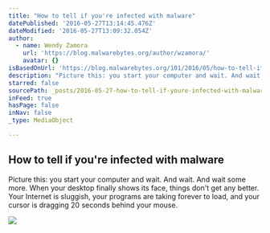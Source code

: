 ```yaml
---
title: "How to tell if you're infected with malware"
datePublished: '2016-05-27T13:14:45.476Z'
dateModified: '2016-05-27T13:09:32.054Z'
author:
  - name: Wendy Zamora
    url: 'https://blog.malwarebytes.org/author/wzamora/'
    avatar: {}
isBasedOnUrl: 'https://blog.malwarebytes.org/101/2016/05/how-to-tell-if-youre-infected-with-malware/?utm_source=double-opt-%20in&utm_medium=email-internal-b2c&utm_campaign=EM-May-1st-2016newsletter&utm_content=infect-with-malware'
description: "Picture this: you start your computer and wait. And wait. And wait some more. When your desktop finally shows its face, things don't get any better. Your Internet is sluggish, your programs are taking forever to load, and your cursor is dragging 20 seconds behind your mouse."
starred: false
sourcePath: _posts/2016-05-27-how-to-tell-if-youre-infected-with-malware.md
inFeed: true
hasPage: false
inNav: false
_type: MediaObject

---
```

<article style=""><h1>How to tell if you're infected with malware</h1><p>Picture this: you start your computer and wait. And wait. And wait some more. When your desktop finally shows its face, things don't get any better. Your Internet is sluggish, your programs are taking forever to load, and your cursor is dragging 20 seconds behind your mouse.</p><img src="https://blog.malwarebytes.org/wp-content/uploads/2016/05/MAR-1723_Infection-X-ray.ai-01-965x395.jpg" /></article>